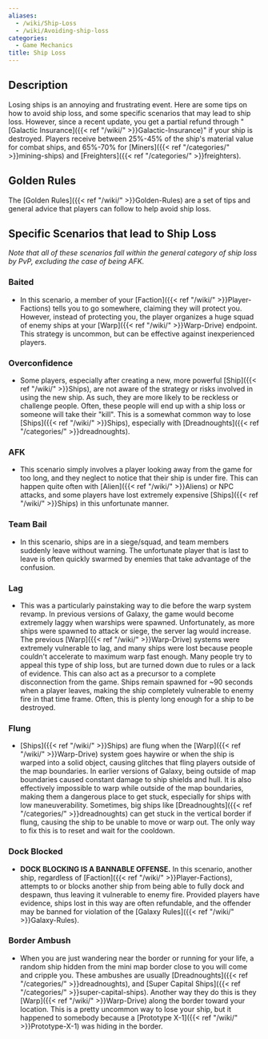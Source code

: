 ```yaml
---
aliases:
  - /wiki/Ship-Loss
  - /wiki/Avoiding-ship-loss
categories:
  - Game Mechanics
title: Ship Loss
---
```


## Description

Losing ships is an annoying and frustrating event. Here are some tips on how to avoid ship loss, and some specific scenarios that may lead to ship loss. However, since a recent update, you get a partial refund through "[Galactic Insurance]({{< ref "/wiki/" >}}Galactic-Insurance)" if your ship is destroyed. Players receive between 25%-45% of the ship's material value for combat ships, and 65%-70% for [Miners]({{< ref "/categories/" >}}mining-ships) and [Freighters]({{< ref "/categories/" >}}freighters).

## Golden Rules

The [Golden Rules]({{< ref "/wiki/" >}}Golden-Rules) are a set of tips and general advice that players can follow to help avoid ship loss.

## Specific Scenarios that lead to Ship Loss

_Note that all of these scenarios fall within the general category of ship loss by PvP, excluding the case of being AFK._

### Baited

- In this scenario, a member of your [Faction]({{< ref "/wiki/" >}}Player-Factions) tells you to go somewhere, claiming they will protect you. However, instead of protecting you, the player organizes a huge squad of enemy ships at your [Warp]({{< ref "/wiki/" >}}Warp-Drive) endpoint. This strategy is uncommon, but can be effective against inexperienced players.

### Overconfidence

- Some players, especially after creating a new, more powerful [Ship]({{< ref "/wiki/" >}}Ships), are not aware of the strategy or risks involved in using the new ship. As such, they are more likely to be reckless or challenge people. Often, these people will end up with a ship loss or someone will take their "kill". This is a somewhat common way to lose [Ships]({{< ref "/wiki/" >}}Ships), especially with [Dreadnoughts]({{< ref "/categories/" >}}dreadnoughts).

### AFK

- This scenario simply involves a player looking away from the game for too long, and they neglect to notice that their ship is under fire. This can happen quite often with [Alien]({{< ref "/wiki/" >}}Aliens) or NPC attacks, and some players have lost extremely expensive [Ships]({{< ref "/wiki/" >}}Ships) in this unfortunate manner.

### Team Bail

- In this scenario, ships are in a siege/squad, and team members suddenly leave without warning. The unfortunate player that is last to leave is often quickly swarmed by enemies that take advantage of the confusion.

### Lag

- This was a particularly painstaking way to die before the warp system revamp. In previous versions of Galaxy, the game would become extremely laggy when warships were spawned. Unfortunately, as more ships were spawned to attack or siege, the server lag would increase. The previous [Warp]({{< ref "/wiki/" >}}Warp-Drive) systems were extremely vulnerable to lag, and many ships were lost because people couldn't accelerate to maximum warp fast enough. Many people try to appeal this type of ship loss, but are turned down due to rules or a lack of evidence. This can also act as a precursor to a complete disconnection from the game. Ships remain spawned for ~90 seconds when a player leaves, making the ship completely vulnerable to enemy fire in that time frame. Often, this is plenty long enough for a ship to be destroyed.

### Flung

- [Ships]({{< ref "/wiki/" >}}Ships) are flung when the [Warp]({{< ref "/wiki/" >}}Warp-Drive) system goes haywire or when the ship is warped into a solid object, causing glitches that fling players outside of the map boundaries. In earlier versions of Galaxy, being outside of map boundaries caused constant damage to ship shields and hull. It is also effectively impossible to warp while outside of the map boundaries, making them a dangerous place to get stuck, especially for ships with low maneuverability. Sometimes, big ships like [Dreadnoughts]({{< ref "/categories/" >}}dreadnoughts) can get stuck in the vertical border if flung, causing the ship to be unable to move or warp out. The only way to fix this is to reset and wait for the cooldown.

### Dock Blocked

- **DOCK BLOCKING IS A BANNABLE OFFENSE.** In this scenario, another ship, regardless of [Faction]({{< ref "/wiki/" >}}Player-Factions), attempts to or blocks another ship from being able to fully dock and despawn, thus leaving it vulnerable to enemy fire. Provided players have evidence, ships lost in this way are often refundable, and the offender may be banned for violation of the [Galaxy Rules]({{< ref "/wiki/" >}}Galaxy-Rules).

### Border Ambush

- When you are just wandering near the border or running for your life, a random ship hidden from the mini map border close to you will come and cripple you. These ambushes are usually [Dreadnoughts]({{< ref "/categories/" >}}dreadnoughts), and [Super Capital Ships]({{< ref "/categories/" >}}super-capital-ships). Another way they do this is they [Warp]({{< ref "/wiki/" >}}Warp-Drive) along the border toward your location. This is a pretty uncommon way to lose your ship, but it happened to somebody because a [Prototype X-1]({{< ref "/wiki/" >}}Prototype-X-1) was hiding in the border.
